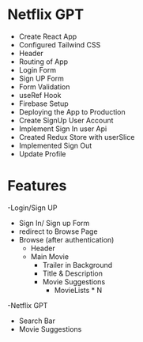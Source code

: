 # Netflix GPT

- Create React App
- Configured Tailwind CSS
- Header
- Routing of App
- Login Form
- Sign UP Form 
- Form Validation
- useRef Hook
- Firebase Setup
- Deploying the App to Production
- Create SignUp User Account 
- Implement Sign In user Api
- Created Redux Store with userSlice
- Implemented Sign Out
- Update Profile 




# Features

-Login/Sign UP
   - Sign In/ Sign up Form
   - redirect to Browse Page
- Browse (after authentication)
   - Header
   - Main Movie
     - Trailer in Background
     - Title & Description
     - Movie Suggestions
        - MovieLists * N

-Netflix GPT
  - Search Bar
  - Movie Suggestions